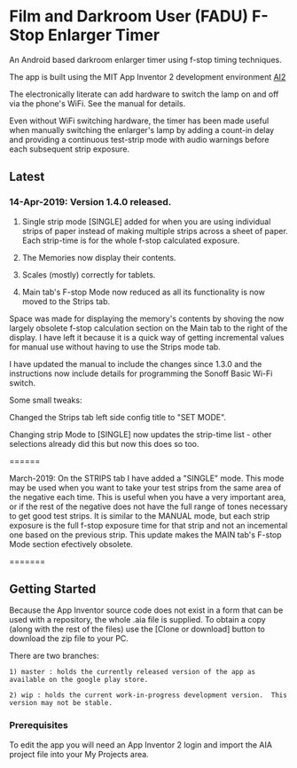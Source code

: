# Film and Darkroom User (FADU) F-Stop Enlarger Timer

An Android based darkroom enlarger timer using f-stop timing techniques.


The app is built using the MIT App Inventor 2 development environment [AI2](https://appinventor.mit.edu)

The electronically literate can add hardware to switch the lamp on and off via the phone's WiFi.  See the manual for details.  

Even without WiFi switching hardware, the timer has been made useful when manually switching the enlarger's lamp by adding a count-in delay and providing a continuous test-strip mode with audio warnings before each subsequent strip exposure.



## Latest

### 14-Apr-2019: Version 1.4.0 released.

1) Single strip mode [SINGLE] added for when you are using individual strips of paper instead of making multiple strips across a sheet of paper. Each strip-time is for the whole f-stop calculated exposure.

2) The Memories now display their contents.

3) Scales (mostly) correctly for tablets.

4) Main tab's F-stop Mode now reduced as all its functionality is now moved to the Strips tab.

Space was made for displaying the memory's contents by shoving the now largely obsolete f-stop calculation section on the Main tab to the right of the display.  I have left it because it is a quick way of getting incremental values for manual use without having to use the Strips mode tab.

I have updated the manual to include the changes since 1.3.0 and the instructions now include details for programming the Sonoff Basic Wi-Fi switch.  


Some small tweaks:

Changed the Strips tab left side config title to "SET MODE".  

Changing strip Mode to [SINGLE] now updates the strip-time list - other selections already did this but now this does so too.


======

March-2019:  On the STRIPS tab I have added a "SINGLE" mode.  This mode may be used when you want to take your test strips from the same area of the negative each time.  This is useful when you have a very important area, or if the rest of the negative does not have the full range of tones necessary to get good test strips.  It is similar to the MANUAL mode, but each strip exposure is the full f-stop exposure time for that strip and not an incemental one based on the previous strip.  This update makes the MAIN tab's F-stop Mode section efectively obsolete.

=======



## Getting Started


Because the App Inventor source code does not exist in a form that can be used with a repository, the whole .aia file is supplied.  To obtain a copy (along with the rest of the files) use the [Clone or download] button to download the zip file to your PC.


There are two branches:

	1) master : holds the currently released version of the app as available on the google play store.
	
	2) wip : holds the current work-in-progress development version.  This version may not be stable.


### Prerequisites

To edit the app you will need an App Inventor 2 login and import the AIA project file into your My Projects area.
